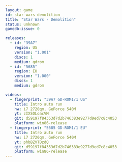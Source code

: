 ```yaml
---
layout: game
id: star-wars-demolition
title: "Star Wars - Demolition"
status: unknown
gamedb-issue: 0

releases:
  - id: "39A7"
    region: US
    version: "1.001"
    discs: 1
    medium: gdrom
  - id: "5685"
    region: EU
    version: "1.000"
    discs: 1
    medium: gdrom

videos:
  - fingerprint: "39A7 GD-ROM1/1 US"
    title: Intro auto run
    hw: i7 2720qm, GeForce 540M
    yt: zIXSOLoacVM
    git: d59197f84353d7d2b746383e9277d9ed7c8c4053
    platform: win86-release
  - fingerprint: "5685 GD-ROM1/1 EU"
    title: Intro auto run
    hw: i7 2720qm, GeForce 540M
    yt: phbBZVTDzdQ
    git: d59197f84353d7d2b746383e9277d9ed7c8c4053
    platform: win86-release
---
```

